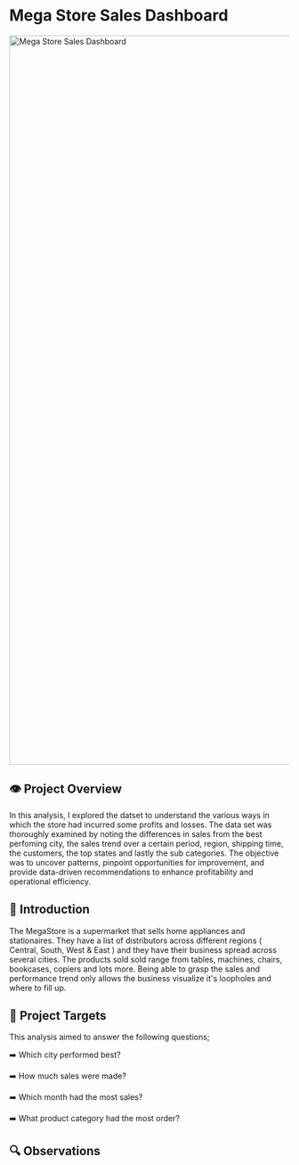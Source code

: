 # Mega Store Sales Dashboard

<img width="1309" alt="Mega Store Sales Dashboard" src="https://github.com/user-attachments/assets/3b781138-ed93-463b-89ed-709a59ad77c1" />

👁️ Project Overview 
-
In this analysis, I explored the datset to understand the various ways in which the store had incurred some profits and losses. The data set was thoroughly examined by noting the differences in sales from the best perfoming city, the sales trend over a certain period, region, shipping time, the customers, the top states and lastly the sub categories. The objective was to uncover patterns, pinpoint opportunities for improvement, and provide data-driven recommendations to enhance profitability and operational efficiency.

📖 Introduction
-
The MegaStore is a supermarket that sells home appliances and stationaires. They have a list of distributors across different regions ( Central, South, West & East ) and they have their business spread across several cities. The products sold sold range from tables, machines, chairs, bookcases, copiers and lots more. Being able to grasp the sales and performance trend only allows the business visualize it's loopholes and where to fill up.

🎯 Project Targets
-
This analysis aimed to answer the following questions;

➡️ Which city performed best?

➡️ How much sales were made?

➡️ Which month had the most sales?

➡️ What product category had the most order?

🔍 Observations
-

